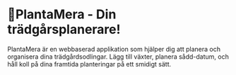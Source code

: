 # 🌱PlantaMera - Din trädgårsplanerare!

PlantaMera är en webbaserad applikation som hjälper dig att planera och organisera dina trädgårdsodlingar. Lägg till växter, planera sådd-datum, och håll koll på dina framtida planteringar på ett smidigt sätt.
